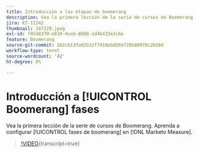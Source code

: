 ```yaml
---
title: Introducción a las etapas de boomerang
description: Vea la primera lección de la serie de cursos de Boomerang. Aprenda a configurar las fases de boomerang en  [!DNL Marketo Measure].
jira: KT-11242
thumbnail: 347229.jpeg
exl-id: f8548370-e810-4ce6-8088-1d4b433e2c6e
feature: Boomerang
source-git-commit: 262cb13fa02b32f7918ebd569720b80078c2b28d
workflow-type: tm+mt
source-wordcount: '42'
ht-degree: 0%

---
```


# Introducción a [!UICONTROL Boomerang] fases

Vea la primera lección de la serie de cursos de Boomerang. Aprenda a configurar [!UICONTROL fases de boomerang] en [!DNL Marketo Measure].

>[!VIDEO](https://video.tv.adobe.com/v/347229/?learn=on){transcript=true}
